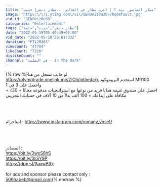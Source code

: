 ```yaml
---
title: "مطار الماسو_ نية ؟ | اغرب مطار في العالم  ..مطار دنفر| حبيب"
image: "https:\/\/i.ytimg.com\/vi\/GENOeiz0u38\/hqdefault.jpg"
vid_id: "GENOeiz0u38"
categories: "Entertainment"
tags: ["مطار دنفر","حبيب","ضلمة"]
date: "2022-05-19T05:40:49+03:00"
vid_date: "2022-05-18T20:01:32Z"
duration: "PT12M36S"
viewcount: "47704"
likeCount: "7320"
dislikeCount: ""
channel: "في الضلمة - In the dark"
---
```

{% raw %}لو حابب تسجل من هنا <br /><a rel="nofollow" target="blank" href="https://olymptrade.onelink.me/ZiCh/inthedark">https://olymptrade.onelink.me/ZiCh/inthedark</a> استخدم البروموكود MR100  واحصل على 3 في 1 <br />+ احصل على صندوق غنيمة هدايا فريد من نوعها مع استراتيجيات مدفوعة مجانًا + 30٪ مكافأة على إيداعك + 100 ألف بدلاً من 10 آلاف في حسابك التجريبي<br /><br /><br /><br /><br />انيتاجرام : <a rel="nofollow" target="blank" href="https://www.instagram.com/romany_yosef/">https://www.instagram.com/romany_yosef/</a><br /><br /><br /><br /><br />المصادر : <br /><a rel="nofollow" target="blank" href="https://bit.ly/3woS8hS">https://bit.ly/3woS8hS</a><br /><a rel="nofollow" target="blank" href="https://bit.ly/3liSY9P">https://bit.ly/3liSY9P</a><br /><a rel="nofollow" target="blank" href="https://dpo.st/3aawBRx">https://dpo.st/3aawBRx</a><br /><br />for ads and sponsor please contact only : <br />506habeb@gmail.com{% endraw %}
